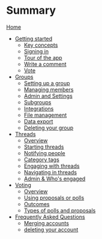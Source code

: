 # Summary

[Home](index.md)

- [Getting started]()
  - [Key concepts](getting-started/key-concepts.md)
  - [Signing in](getting-started/sign-in.md)
  - [Tour of the app](getting-started/orientation.md)
  - [Write a comment](getting-started/write-a-comment.md)
  - [Vote](getting-started/vote.md)
- [Groups]()
  - [Setting up a group]()
  - [Managing members]()
  - [Admin and Settings]()
  - [Subgroups]()
  - [Integrations]()
  - [File management]()
  - [Data export]()
  - [Deleting your group]()
- [Threads]()
  - [Overview]()
  - [Starting threads]()
  - [Notifying people]()
  - [Category tags]()
  - [Engaging with threads]()
  - [Navigating in threads]()
  - [Admin & Who's engaged]()
- [Voting]()
  - [Overview]()
  - [Using proposals or polls]()
  - [Outcomes]()
  - [Types of polls and proposals]()
- [Frequently Asked Questions]()
  - [Merging accounts]()
  - [deleting your account]()
